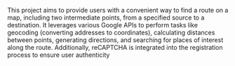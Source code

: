  This project aims to provide users with a convenient way to find a route on a map, including two intermediate points, from a specified source to a destination. It leverages various Google APIs to perform tasks like geocoding (converting addresses to coordinates), calculating distances between points, generating directions, and searching for places of interest along the route. Additionally, reCAPTCHA is integrated into the registration process to ensure user authenticity

